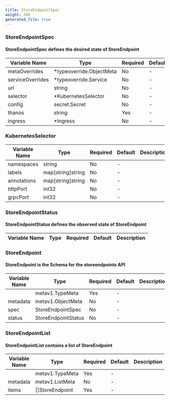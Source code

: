 ```yaml
---
title: StoreEndpointSpec
weight: 200
generated_file: true
---
```


### StoreEndpointSpec
#### StoreEndpointSpec defines the desired state of StoreEndpoint

| Variable Name | Type | Required | Default | Description |
|---|---|---|---|---|
| metaOverrides | *typeoverride.ObjectMeta | No | - |  |
| serviceOverrides | *typeoverride.Service | No | - |  |
| url | string | No | - |  |
| selector | *KubernetesSelector | No | - |  |
| config | secret.Secret | No | - |  |
| thanos | string | Yes | - |  |
| ingress | *Ingress | No | - |  |
### KubernetesSelector
| Variable Name | Type | Required | Default | Description |
|---|---|---|---|---|
| namespaces | string | No | - |  |
| labels | map[string]string | No | - |  |
| annotations | map[string]string | No | - |  |
| httpPort | int32 | No | - |  |
| grpcPort | int32 | No | - |  |
### StoreEndpointStatus
#### StoreEndpointStatus defines the observed state of StoreEndpoint

| Variable Name | Type | Required | Default | Description |
|---|---|---|---|---|
### StoreEndpoint
#### StoreEndpoint is the Schema for the storeendpoints API

| Variable Name | Type | Required | Default | Description |
|---|---|---|---|---|
|  | metav1.TypeMeta | Yes | - |  |
| metadata | metav1.ObjectMeta | No | - |  |
| spec | StoreEndpointSpec | No | - |  |
| status | StoreEndpointStatus | No | - |  |
### StoreEndpointList
#### StoreEndpointList contains a list of StoreEndpoint

| Variable Name | Type | Required | Default | Description |
|---|---|---|---|---|
|  | metav1.TypeMeta | Yes | - |  |
| metadata | metav1.ListMeta | No | - |  |
| items | []StoreEndpoint | Yes | - |  |
